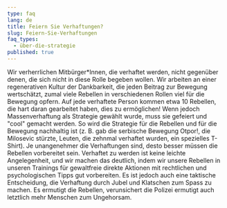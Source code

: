 ```yaml
---
type: faq
lang: de
title: Feiern Sie Verhaftungen?
slug: Feiern-Sie-Verhaftungen
faq_types:
  - über-die-strategie
published: true
---
```

Wir verherrlichen Mitbürger*Innen, die verhaftet werden, nicht gegenüber denen, die sich nicht in diese Rolle begeben wollen. Wir arbeiten an einer regenerativen Kultur der Dankbarkeit, die jeden Beitrag zur Bewegung wertschätzt, zumal viele Rebellen in verschiedenen Rollen viel für die Bewegung opfern. Auf jede verhaftete Person kommen etwa 10 Rebellen, die hart daran gearbeitet haben, dies zu ermöglichen! Wenn jedoch Massenverhaftung als Strategie gewählt wurde, muss sie gefeiert und "cool" gemacht werden. So wird die Strategie für die Rebellen und für die Bewegung nachhaltig ist (z. B. gab die serbische Bewegung Otpor!, die Milosevic stürzte, Leuten, die zehnmal verhaftet wurden, ein spezielles T-Shirt). Je unangenehmer die Verhaftungen sind, desto besser müssen die Rebellen vorbereitet sein. Verhaftet zu werden ist keine leichte Angelegenheit, und wir machen das deutlich, indem wir unsere Rebellen in unseren Trainings für gewaltfreie direkte Aktionen mit rechtlichen und psychologischen Tipps gut vorbereiten. Es ist jedoch auch eine taktische Entscheidung, die Verhaftung durch Jubel und Klatschen zum Spass zu machen. Es ermutigt die Rebellen, verunsichert die Polizei ermutigt auch letztlich mehr Menschen zum Ungehorsam.